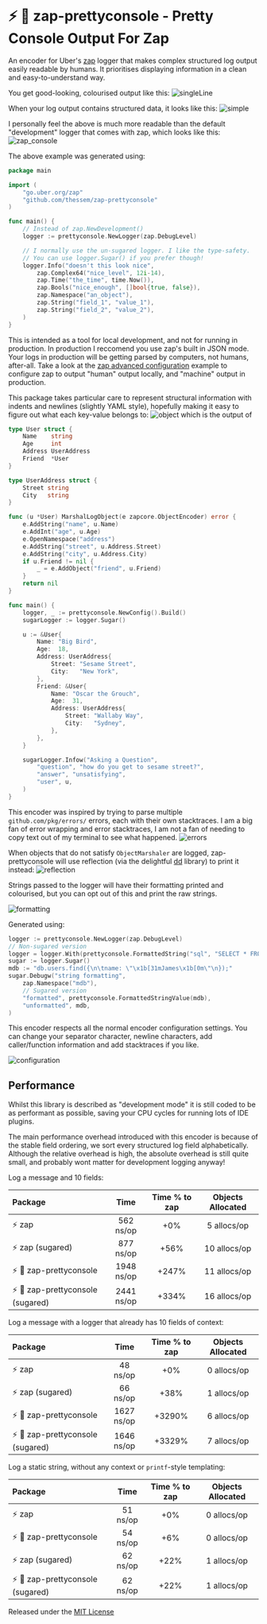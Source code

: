 # :zap: :nail_care: zap-prettyconsole - Pretty Console Output For Zap

An encoder for Uber's [zap] logger that makes complex structured log output easily readable by humans.
It prioritises displaying information in a clean and easy-to-understand way.

You get good-looking, colourised output like this:
![singleLine](https://github.com/thessem/zap-prettyconsole/blob/main/internal/readme/images/SingleLine.png?raw=true)

When your log output contains structured data, it looks like this:
![simple](https://github.com/thessem/zap-prettyconsole/blob/main/internal/readme/images/Simple.png?raw=true)

I personally feel the above is much more readable than the default "development" logger that comes with zap, which looks like this:
![zap_console](https://github.com/thessem/zap-prettyconsole/blob/main/internal/readme/images/ZapConsole.png?raw=true)

The above example was generated using:
```go
package main

import (
	"go.uber.org/zap"
	"github.com/thessem/zap-prettyconsole"
)

func main() {
	// Instead of zap.NewDevelopment()
	logger := prettyconsole.NewLogger(zap.DebugLevel)

	// I normally use the un-sugared logger. I like the type-safety.
	// You can use logger.Sugar() if you prefer though!
	logger.Info("doesn't this look nice",
		zap.Complex64("nice_level", 12i-14),
		zap.Time("the_time", time.Now()),
		zap.Bools("nice_enough", []bool{true, false}),
		zap.Namespace("an_object"),
		zap.String("field_1", "value_1"),
		zap.String("field_2", "value_2"),
	)
}
```

This is intended as a tool for local development, and not for running in production.
In production I reccomend you use zap's built in JSON mode.
Your logs in production will be getting parsed by computers, not humans, after-all.
Take a look at the [zap advanced configuration] example to configure zap to output "human" output locally, and "machine" output in production.

This package takes particular care to represent structural information with indents and newlines (slightly YAML style), hopefully making it easy to figure out what each key-value belongs to:
![object](https://github.com/thessem/zap-prettyconsole/blob/main/internal/readme/images/Object.png?raw=true)
which is the output of
```go
type User struct {
	Name    string
	Age     int
	Address UserAddress
	Friend  *User
}

type UserAddress struct {
	Street string
	City   string
}

func (u *User) MarshalLogObject(e zapcore.ObjectEncoder) error {
	e.AddString("name", u.Name)
	e.AddInt("age", u.Age)
	e.OpenNamespace("address")
	e.AddString("street", u.Address.Street)
	e.AddString("city", u.Address.City)
	if u.Friend != nil {
		_ = e.AddObject("friend", u.Friend)
	}
	return nil
}

func main() {
	logger, _ := prettyconsole.NewConfig().Build()
	sugarLogger := logger.Sugar()

	u := &User{
		Name: "Big Bird",
		Age:  18,
		Address: UserAddress{
			Street: "Sesame Street",
			City:   "New York",
		},
		Friend: &User{
			Name: "Oscar the Grouch",
			Age:  31,
			Address: UserAddress{
				Street: "Wallaby Way",
				City:   "Sydney",
			},
		},
	}

	sugarLogger.Infow("Asking a Question",
		"question", "how do you get to sesame street?",
		"answer", "unsatisfying",
		"user", u,
	)
}
```

This encoder was inspired by trying to parse multiple `github.com/pkg/errors/` errors, each with their own stacktraces.
I am a big fan of error wrapping and error stacktraces, I am not a fan of needing to copy text out of my terminal to see what happened.
![errors](https://github.com/thessem/zap-prettyconsole/blob/main/internal/readme/images/Errors.png?raw=true)

When objects that do not satisfy `ObjectMarshaler` are logged, zap-prettyconsole will use reflection (via the delightful [dd][dd] library) to print it instead:
![reflection](https://github.com/thessem/zap-prettyconsole/blob/main/internal/readme/images/Reflection.png?raw=true)

Strings passed to the logger will have their formatting printed and colourised, but you can opt out of this and print the raw strings.

![formatting](https://github.com/thessem/zap-prettyconsole/blob/main/internal/readme/images/Formatting.png?raw=true)

Generated using:

```go
logger := prettyconsole.NewLogger(zap.DebugLevel)
// Non-sugared version
logger = logger.With(prettyconsole.FormattedString("sql", "SELECT * FROM\n\tusers\nWHERE\n\tname = 'James'"))
sugar := logger.Sugar()
mdb := "db.users.find({\n\tname: \"\x1b[31mJames\x1b[0m\"\n});"
sugar.Debugw("string formatting",
	zap.Namespace("mdb"),
	// Sugared version
	"formatted", prettyconsole.FormattedStringValue(mdb),
	"unformatted", mdb,
)
```

This encoder respects all the normal encoder configuration settings.
You can change your separator character, newline characters, add caller/function information and add stacktraces if you like.

![configuration](https://github.com/thessem/zap-prettyconsole/blob/main/internal/readme/images/Configuration.png?raw=true)

## Performance

Whilst this library is described as "development mode" it is still coded to be as performant as possible, saving your CPU cycles for running lots of IDE plugins.

The main performance overhead introduced with this encoder is because of the stable field ordering, we sort every structured log field alphabetically.
Although the relative overhead is high, the absolute overhead is still quite small, and probably wont matter for development logging anyway!

Log a message and 10 fields:

| Package | Time | Time % to zap | Objects Allocated |
| :------ | :--: | :-----------: | :---------------: |
| :zap: zap | 562 ns/op | +0% | 5 allocs/op
| :zap: zap (sugared) | 877 ns/op | +56% | 10 allocs/op
| :zap: :nail_care: zap-prettyconsole | 1948 ns/op | +247% | 11 allocs/op
| :zap: :nail_care: zap-prettyconsole (sugared) | 2441 ns/op | +334% | 16 allocs/op

Log a message with a logger that already has 10 fields of context:

| Package | Time | Time % to zap | Objects Allocated |
| :------ | :--: | :-----------: | :---------------: |
| :zap: zap | 48 ns/op | +0% | 0 allocs/op
| :zap: zap (sugared) | 66 ns/op | +38% | 1 allocs/op
| :zap: :nail_care: zap-prettyconsole | 1627 ns/op | +3290% | 6 allocs/op
| :zap: :nail_care: zap-prettyconsole (sugared) | 1646 ns/op | +3329% | 7 allocs/op

Log a static string, without any context or `printf`-style templating:

| Package | Time | Time % to zap | Objects Allocated |
| :------ | :--: | :-----------: | :---------------: |
| :zap: zap | 51 ns/op | +0% | 0 allocs/op
| :zap: :nail_care: zap-prettyconsole | 54 ns/op | +6% | 0 allocs/op
| :zap: zap (sugared) | 62 ns/op | +22% | 1 allocs/op
| :zap: :nail_care: zap-prettyconsole (sugared) | 62 ns/op | +22% | 1 allocs/op

Released under the [MIT License](LICENSE.txt)

[zap]: https://github.com/uber-go/zap
[zap advanced configuration]: https://pkg.go.dev/go.uber.org/zap#example-package-AdvancedConfiguration
[dd]: https://github.com/Code-Hex/dd
